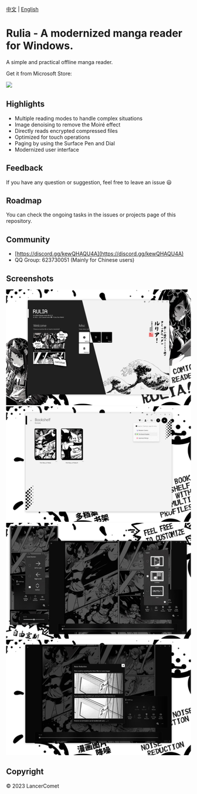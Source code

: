 [中文](README.CHS.md) | [English](README.md)

# Rulia - A modernized manga reader for Windows.

A simple and practical offline manga reader.

Get it from Microsoft Store:

<a href="https://apps.microsoft.com/store/detail/9MVVLRZWRXX8?cid=github&launch=true&mode=mini">
  <img src="https://get.microsoft.com/images/en-us%20dark.svg" width="250" />
</a>

## Highlights

 - Multiple reading modes to handle complex situations
 - Image denoising to remove the Moiré effect
 - Directly reads encrypted compressed files
 - Optimized for touch operations
 - Paging by using the Surface Pen and Dial
 - Modernized user interface

## Feedback

If you have any question or suggestion, feel free to leave an issue 😃

## Roadmap

You can check the ongoing tasks in the issues or projects page of this repository.

## Community

 - [https://discord.gg/kewQHAQU4A](https://discord.gg/kewQHAQU4A)
 - QQ Group: 623730051 (Mainly for Chinese users)

## Screenshots

![rulia](/images/en-01.jpg)
![rulia](/images/en-02.jpg)
![rulia](/images/en-03.jpg)
![rulia](/images/en-04.jpg)

## Copyright

© 2023 LancerComet
